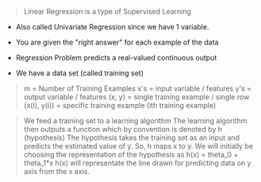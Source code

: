 > Linear Regression is a type of Supervised Learning
- Also called Univariate Regression since we have 1 variable.
- You are given the "right answer" for each example of the data
- Regression Problem predicts a real-valued continuous output

- We have a data set (called training set)

>m = Number of Training Examples
>x's = input variable / features
>y's = output variable / features
>(x, y) = single training example / single row
>(x(i), y(i)) = specific training example (ith training example)

> We feed a training set to a learning algorithm 
> The learning algorithm then outputs a function which by convention is denoted by h (hypothesis)
> The hypothesis takes the training set as an input and predicts the estimated value of y.
> So, h maps x to y.
> We will initially be choosing the representation of the hypothesis as h(x) = theta_0 + theta_1*x
> h(x) will representate the line drawn for predicting data on y axis from the x axis.
